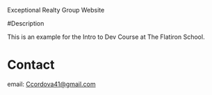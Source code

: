 Exceptional Realty Group Website

#Description

This is an example for the Intro to Dev Course at The Flatiron School.

# Contact

email: Ccordova41@gmail.com
